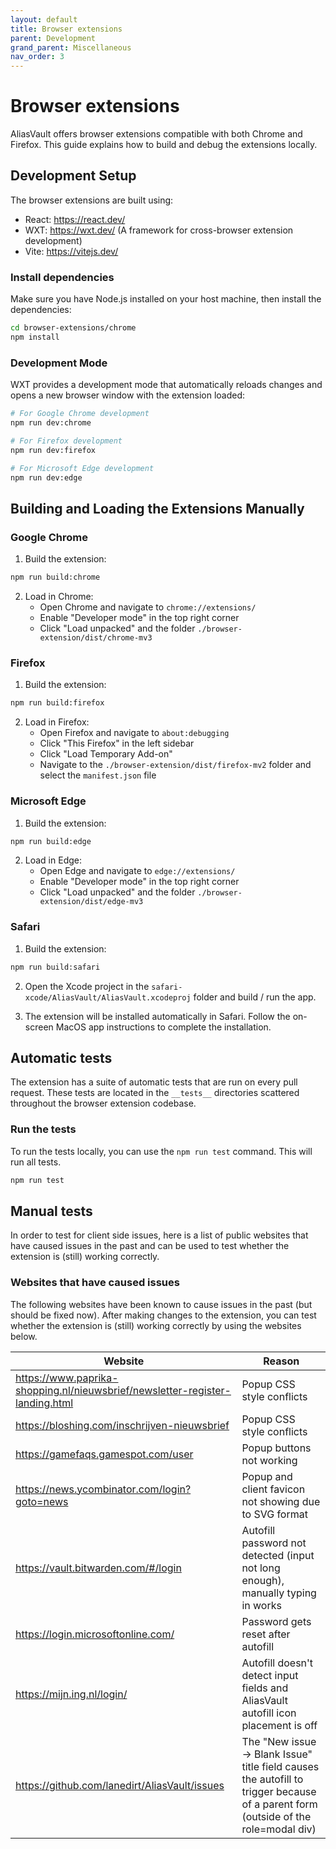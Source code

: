 ```yaml
---
layout: default
title: Browser extensions
parent: Development
grand_parent: Miscellaneous
nav_order: 3
---
```


# Browser extensions
AliasVault offers browser extensions compatible with both Chrome and Firefox. This guide explains how to build and debug the extensions locally.

## Development Setup
The browser extensions are built using:
- React: https://react.dev/
- WXT: https://wxt.dev/ (A framework for cross-browser extension development)
- Vite: https://vitejs.dev/

### Install dependencies
Make sure you have Node.js installed on your host machine, then install the dependencies:

```bash
cd browser-extensions/chrome
npm install
```

### Development Mode
WXT provides a development mode that automatically reloads changes and opens a new browser window with the extension loaded:

```bash
# For Google Chrome development
npm run dev:chrome

# For Firefox development
npm run dev:firefox

# For Microsoft Edge development
npm run dev:edge
```

## Building and Loading the Extensions Manually

### Google Chrome

1. Build the extension:
```bash
npm run build:chrome
```

2. Load in Chrome:
   - Open Chrome and navigate to `chrome://extensions/`
   - Enable "Developer mode" in the top right corner
   - Click "Load unpacked" and the folder `./browser-extension/dist/chrome-mv3`

### Firefox

1. Build the extension:
```bash
npm run build:firefox
```

2. Load in Firefox:
   - Open Firefox and navigate to `about:debugging`
   - Click "This Firefox" in the left sidebar
   - Click "Load Temporary Add-on"
   - Navigate to the `./browser-extension/dist/firefox-mv2` folder and select the `manifest.json` file

### Microsoft Edge

1. Build the extension:
```bash
npm run build:edge
```

2. Load in Edge:
   - Open Edge and navigate to `edge://extensions/`
   - Enable "Developer mode" in the top right corner
   - Click "Load unpacked" and the folder `./browser-extension/dist/edge-mv3`

### Safari

1. Build the extension:
```bash
npm run build:safari
```

2. Open the Xcode project in the `safari-xcode/AliasVault/AliasVault.xcodeproj` folder and build / run the app.

3. The extension will be installed automatically in Safari. Follow the on-screen MacOS app instructions to complete the installation.

## Automatic tests
The extension has a suite of automatic tests that are run on every pull request. These tests are located in the `__tests__` directories scattered throughout the browser extension codebase.

### Run the tests
To run the tests locally, you can use the `npm run test` command. This will run all tests.

```bash
npm run test
```

## Manual tests
In order to test for client side issues, here is a list of public websites that have caused issues in the past and can be used to test whether the extension is (still) working correctly.

### Websites that have caused issues
The following websites have been known to cause issues in the past (but should be fixed now). After making changes to the extension, you can test whether the extension is (still) working correctly by using the websites below.

| Website | Reason |
| --- | --- |
| https://www.paprika-shopping.nl/nieuwsbrief/newsletter-register-landing.html | Popup CSS style conflicts |
| https://bloshing.com/inschrijven-nieuwsbrief | Popup CSS style conflicts |
| https://gamefaqs.gamespot.com/user | Popup buttons not working |
| https://news.ycombinator.com/login?goto=news | Popup and client favicon not showing due to SVG format |
| https://vault.bitwarden.com/#/login | Autofill password not detected (input not long enough), manually typing in works |
| https://login.microsoftonline.com/ | Password gets reset after autofill |
| https://mijn.ing.nl/login/ | Autofill doesn't detect input fields and AliasVault autofill icon placement is off |
| https://github.com/lanedirt/AliasVault/issues | The "New issue -> Blank Issue" title field causes the autofill to trigger because of a parent form (outside of the role=modal div) |


